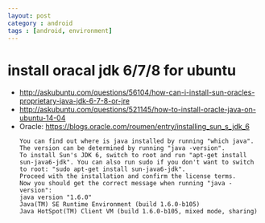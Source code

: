 ```yaml
---
layout: post
category : android
tags : [android, environment]
---
```


# install oracal jdk 6/7/8 for ubuntu

* http://askubuntu.com/questions/56104/how-can-i-install-sun-oracles-proprietary-java-jdk-6-7-8-or-jre
* http://askubuntu.com/questions/521145/how-to-install-oracle-java-on-ubuntu-14-04
* Oracle: https://blogs.oracle.com/roumen/entry/installing_sun_s_jdk_6
    ```
    You can find out where is java installed by running "which java".
    The version can be determined by running "java -version".
    To install Sun's JDK 6, switch to root and run "apt-get install sun-java6-jdk". You can also run sudo if you don't want to switch to root: "sudo apt-get install sun-java6-jdk".
    Proceed with the installation and confirm the license terms.
    Now you should get the correct message when running "java -version":
    java version "1.6.0"
    Java(TM) SE Runtime Environment (build 1.6.0-b105)
    Java HotSpot(TM) Client VM (build 1.6.0-b105, mixed mode, sharing)
    ```
